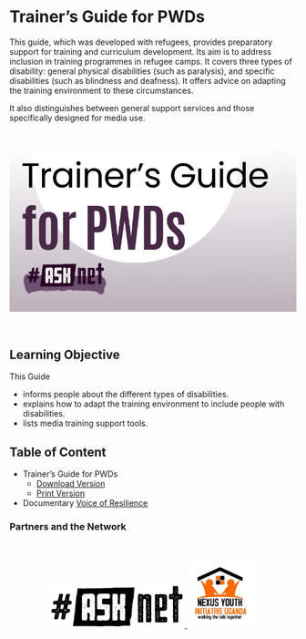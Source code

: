 # Trainer’s Guide for PWDs

This guide, which was developed with refugees, provides preparatory support for training and curriculum development. Its aim is to address inclusion in training programmes in refugee camps.
It covers three types of disability: general physical disabilities (such as paralysis), and specific disabilities (such as blindness and deafness). It offers advice on adapting the training environment to these circumstances.

It also distinguishes between general support services and those specifically designed for media use.

<br>

<p align="center" width="80%" >
 <img src="materials/images/pwd_cover.jpg" alt="pwd cover"/> </p>

<br>

## Learning Objective 
This Guide 
+ informs people about the different types of disabilities.
+ explains how to adapt the training environment to include people with disabilities.
+ lists media training support tools.

## Table of Content

+ Trainer’s Guide for PWDs
    + [Download Version](/materials/Trainers_Guide_PWDs-reduced_file.pdf)
    + [Print Version](/materials/Trainers_Guide_PWDs-Print.pdf)
+ Documentary [Voice of Resilience](https://www.youtube.com/watch?v=zccmWhQdZAo)

### Partners and the Network
<br>

<p align="center" vertical-align="middle" width="100%" >
 <a href="https://asknet.community/"> <img height="80" src="/materials/images/asknet-logo.png" alt="ASKnet Logo"/> </a>
 <a href="[https://asknet.community/](https://www.linkedin.com/in/nexus-youth-initiative-uganda-b71229218/)"> <img height="120" src="materials/images/nexus.jpg" alt="NEXUS YOUTH INITIATIVE Logo"/> </a> 
</p>
